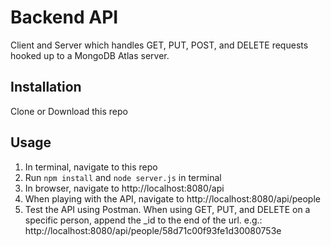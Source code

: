 # Backend API
Client and Server which handles GET, PUT, POST, and DELETE requests hooked up to a MongoDB Atlas server.
## Installation
Clone or Download this repo
## Usage
1. In terminal, navigate to this repo
2. Run `npm install` and `node server.js` in terminal
3. In browser, navigate to http://localhost:8080/api
4. When playing with the API, navigate to http://localhost:8080/api/people
5. Test the API using Postman. When using GET, PUT, and DELETE on a specific person, append the _id to the end of the url.
e.g.: http://localhost:8080/api/people/58d71c00f93fe1d30080753e
